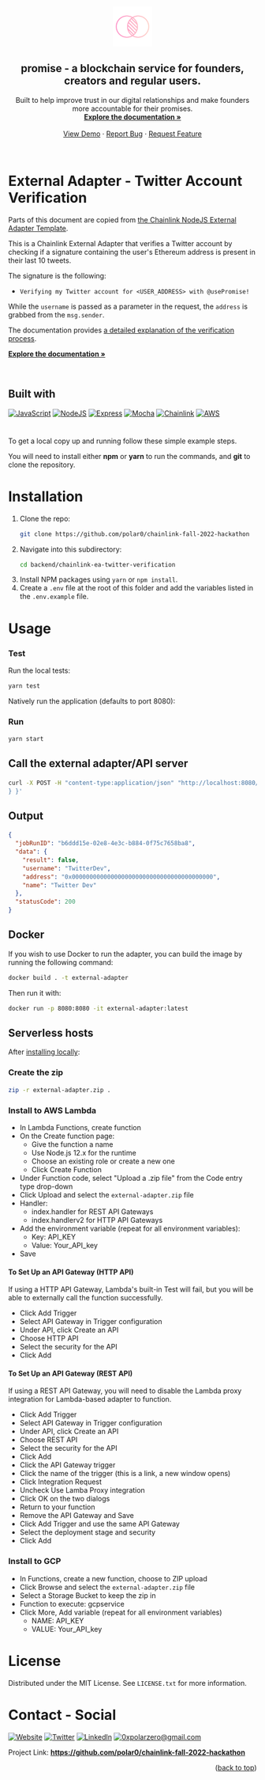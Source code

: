 <a name="readme-top"></a>

<!-- PROJECT LOGO -->
<br />
<div align="center">
  <a href="https://github.com/polar0/chainlink-fall-2022-hackathon">
    <img src="../../resources/asset/logo.svg" alt="Logo" width="80" height="80">
  </a>

<h2 align="center"><b>promise</b> - a blockchain service for founders, creators and regular users.</h3>

  <p align="center">
    Built to help improve trust in our digital relationships and make founders more accountable for their promises.
    <br />
    <a href="https://docs.usepromise.xyz/"><strong>Explore the documentation »</strong></a>
    <br /><br />
    <a href="https://usepromise.xyz/">View Demo</a>
    ·
    <a href="https://github.com/polar0/chainlink-fall-2022-hackathon/tree/main/backend/chainlink-ea-twitter-verification/issues">Report Bug</a>
    ·
    <a href="https://github.com/polar0/chainlink-fall-2022-hackathon/tree/main/backend/chainlink-ea-twitter-verification/issues">Request Feature</a>
  </p>
</div>

<br />

<!-- ABOUT THE PROJECT -->

# External Adapter - Twitter Account Verification

Parts of this document are copied from <a href='https://github.com/thodges-gh/CL-EA-NodeJS-Template'>the Chainlink NodeJS External Adapter Template</a>.

This is a Chainlink External Adapter that verifies a Twitter account by checking if a signature containing the user's Ethereum address is present in their last 10 tweets.

The signature is the following:

- `Verifying my Twitter account for <USER_ADDRESS> with @usePromise!`

While the `username` is passed as a parameter in the request, the `address` is grabbed from the `msg.sender`.

The documentation provides <a href='https://docs.usepromise.xyz/chainlink-external-adapters/twitter-account-verification'>a detailed explanation of the verification process</a>.

<a href="https://docs.usepromise.xyz/"><strong>Explore the documentation »</strong></a>

<br />

## Built with

[![JavaScript]](https://developer.mozilla.org/fr/docs/Web/JavaScript)
[![NodeJS]](https://nodejs.org/en/)
[![Express]](https://expressjs.com/)
[![Mocha]](https://mochajs.org/)
[![Chainlink]](https://chain.link/)
[![AWS]](https://aws.amazon.com/fr/lambda/)

<!-- GETTING STARTED -->

<!----><a id="testing"></a>

#

<p>To get a local copy up and running follow these simple example steps.</p>
<p>You will need to install either <strong>npm</strong> or <strong>yarn</strong> to run the commands, and <strong>git</strong> to clone the repository.</p>

# Installation

1. Clone the repo:
   ```sh
   git clone https://github.com/polar0/chainlink-fall-2022-hackathon
   ```
2. Navigate into this subdirectory:
   ```sh
   cd backend/chainlink-ea-twitter-verification
   ```
3. Install NPM packages using `yarn` or `npm install`.
4. Create a `.env` file at the root of this folder and add the variables listed in the `.env.example` file.

# Usage

### Test

Run the local tests:

```bash
yarn test
```

Natively run the application (defaults to port 8080):

### Run

```bash
yarn start
```

## Call the external adapter/API server

```bash
curl -X POST -H "content-type:application/json" "http://localhost:8080/" --data '{ "id": 0, "data": { "username": "TwitterDev", "address": "0x0000000000000000000000000000000000000000"
} }'
```

## Output

```json
{
  "jobRunID": "b6ddd15e-02e8-4e3c-b884-0f75c7658ba8",
  "data": {
    "result": false,
    "username": "TwitterDev",
    "address": "0x0000000000000000000000000000000000000000",
    "name": "Twitter Dev"
  },
  "statusCode": 200
}
```

## Docker

If you wish to use Docker to run the adapter, you can build the image by running the following command:

```bash
docker build . -t external-adapter
```

Then run it with:

```bash
docker run -p 8080:8080 -it external-adapter:latest
```

## Serverless hosts

After [installing locally](#install-locally):

### Create the zip

```bash
zip -r external-adapter.zip .
```

### Install to AWS Lambda

- In Lambda Functions, create function
- On the Create function page:
  - Give the function a name
  - Use Node.js 12.x for the runtime
  - Choose an existing role or create a new one
  - Click Create Function
- Under Function code, select "Upload a .zip file" from the Code entry type drop-down
- Click Upload and select the `external-adapter.zip` file
- Handler:
  - index.handler for REST API Gateways
  - index.handlerv2 for HTTP API Gateways
- Add the environment variable (repeat for all environment variables):
  - Key: API_KEY
  - Value: Your_API_key
- Save

#### To Set Up an API Gateway (HTTP API)

If using a HTTP API Gateway, Lambda's built-in Test will fail, but you will be able to externally call the function successfully.

- Click Add Trigger
- Select API Gateway in Trigger configuration
- Under API, click Create an API
- Choose HTTP API
- Select the security for the API
- Click Add

#### To Set Up an API Gateway (REST API)

If using a REST API Gateway, you will need to disable the Lambda proxy integration for Lambda-based adapter to function.

- Click Add Trigger
- Select API Gateway in Trigger configuration
- Under API, click Create an API
- Choose REST API
- Select the security for the API
- Click Add
- Click the API Gateway trigger
- Click the name of the trigger (this is a link, a new window opens)
- Click Integration Request
- Uncheck Use Lamba Proxy integration
- Click OK on the two dialogs
- Return to your function
- Remove the API Gateway and Save
- Click Add Trigger and use the same API Gateway
- Select the deployment stage and security
- Click Add

### Install to GCP

- In Functions, create a new function, choose to ZIP upload
- Click Browse and select the `external-adapter.zip` file
- Select a Storage Bucket to keep the zip in
- Function to execute: gcpservice
- Click More, Add variable (repeat for all environment variables)
  - NAME: API_KEY
  - VALUE: Your_API_key

# License

Distributed under the MIT License. See `LICENSE.txt` for more information.

<!----><a id="contact"></a>

# Contact - Social

[![Website][website]](https://polarzero.xyz/)
[![Twitter][twitter]](https://twitter.com/0xpolarzero/)
[![LinkedIn][linkedin]](https://www.linkedin.com/in/antton-lepretre/)
[![0xpolarzero@gmail.com][email]](mailto:0xpolarzero@gmail.com)

Project Link: <strong><a href="https://github.com/polar0/chainlink-fall-2022-hackathon">https://github.com/polar0/chainlink-fall-2022-hackathon</a></strong>

<p align="right">(<a href="#readme-top">back to top</a>)</p>

<!-- MARKDOWN LINKS & IMAGES -->
<!-- https://www.markdownguide.org/basic-syntax/#reference-style-links -->

[website]: https://img.shields.io/badge/website-000000?style=for-the-badge&logo=About.me&logoColor=white
[twitter]: https://img.shields.io/badge/Twitter-1DA1F2?style=for-the-badge&logo=twitter&logoColor=white
[linkedin]: https://img.shields.io/badge/LinkedIn-0077B5?style=for-the-badge&logo=linkedin&logoColor=white
[email]: https://img.shields.io/badge/0xpolarzero@gmail.com-D14836?style=for-the-badge&logo=gmail&logoColor=white
[chainlink]: https://img.shields.io/badge/Chainlink-375BD2.svg?style=for-the-badge&logo=Chainlink&logoColor=white
[javascript]: https://img.shields.io/badge/JavaScript-F7DF1E.svg?style=for-the-badge&logo=JavaScript&logoColor=black
[nodejs]: https://img.shields.io/badge/Node.js-339933.svg?style=for-the-badge&logo=nodedotjs&logoColor=white
[aws]: https://img.shields.io/badge/AWS%20Lambda-FF9900.svg?style=for-the-badge&logo=AWS-Lambda&logoColor=white
[express]: https://img.shields.io/badge/Express-000000.svg?style=for-the-badge&logo=Express&logoColor=white
[mocha]: https://img.shields.io/badge/Mocha-8D6748.svg?style=for-the-badge&logo=Mocha&logoColor=white
